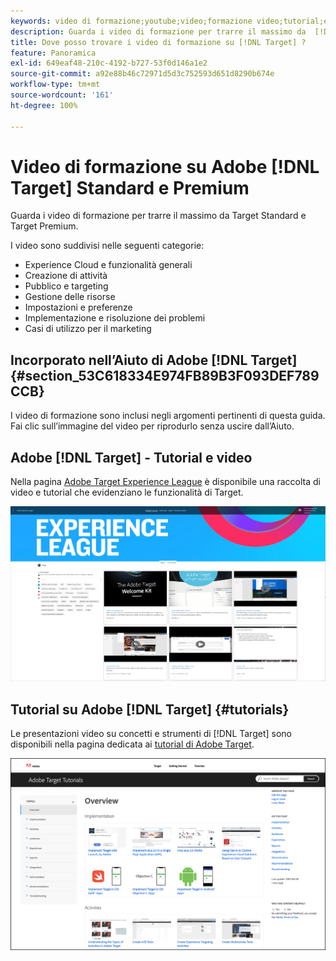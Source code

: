 ```yaml
---
keywords: video di formazione;youtube;video;formazione video;tutorial;esercitazioni;video
description: Guarda i video di formazione per trarre il massimo da  [!DNL Target] Standard and [!DNL Target]  Premium.
title: Dove posso trovare i video di formazione su [!DNL Target] ?
feature: Panoramica
exl-id: 649eaf48-210c-4192-b727-53f0d146a1e2
source-git-commit: a92e88b46c72971d5d3c752593d651d8290b674e
workflow-type: tm+mt
source-wordcount: '161'
ht-degree: 100%

---
```


# Video di formazione su Adobe [!DNL Target] Standard e Premium

Guarda i video di formazione per trarre il massimo da Target Standard e Target Premium.

I video sono suddivisi nelle seguenti categorie:

* Experience Cloud e funzionalità generali
* Creazione di attività
* Pubblico e targeting
* Gestione delle risorse
* Impostazioni e preferenze
* Implementazione e risoluzione dei problemi
* Casi di utilizzo per il marketing

## Incorporato nell’Aiuto di Adobe [!DNL Target]  {#section_53C618334E974FB89B3F093DEF789CCB}

I video di formazione sono inclusi negli argomenti pertinenti di questa guida. Fai clic sull’immagine del video per riprodurlo senza uscire dall’Aiuto.

## Adobe [!DNL Target] - Tutorial e video

Nella pagina [Adobe Target Experience League](https://guided.adobe.com/#recommended/solutions/target) è disponibile una raccolta di video e tutorial che evidenziano le funzionalità di Target.

![Video di Experience League](/help/c-intro/assets/experience-league.png)

## Tutorial su Adobe [!DNL Target]  {#tutorials}

Le presentazioni video su concetti e strumenti di [!DNL Target] sono disponibili nella pagina dedicata ai [tutorial di Adobe Target](https://experienceleague.adobe.com/docs/target-learn/tutorials/overview.html?lang=it).

![Esercitazioni di Adobe Target](/help/c-intro/assets/adobe-target-tutorials-new.png)
